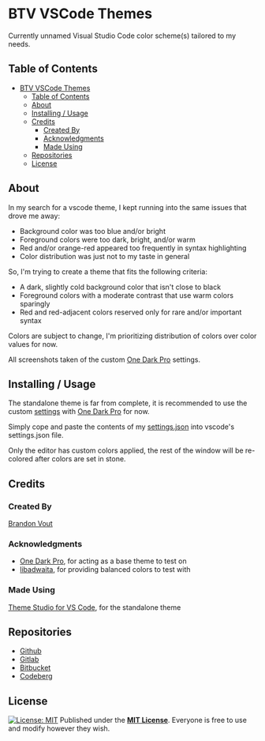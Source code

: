 # BTV VSCode Themes

Currently unnamed Visual Studio Code color scheme(s) tailored to my needs.

## Table of Contents

- [BTV VSCode Themes](#btv-vscode-themes)
	- [Table of Contents](#table-of-contents)
	- [About](#about)
	- [Installing / Usage](#installing--usage)
	- [Credits](#credits)
		- [Created By](#created-by)
		- [Acknowledgments](#acknowledgments)
		- [Made Using](#made-using)
	- [Repositories](#repositories)
	- [License](#license)

## About

In my search for a vscode theme, I kept running into the same issues that drove me away:

- Background color was too blue and/or bright
- Foreground colors were too dark, bright, and/or warm
- Red and/or orange-red appeared too frequently in syntax highlighting
- Color distribution was just not to my taste in general

So, I'm trying to create a theme that fits the following criteria:

- A dark, slightly cold background color that isn't close to black
- Foreground colors with a moderate contrast that use warm colors sparingly
- Red and red-adjacent colors reserved only for rare and/or important syntax

Colors are subject to change, I'm prioritizing distribution of colors over color values for now.

All screenshots taken of the custom [One Dark Pro](https://github.com/Binaryify/OneDark-Pro) settings.

## Installing / Usage

The standalone theme is far from complete, it is recommended to use the custom [settings](./settings/settings.json) with [One Dark Pro](https://github.com/Binaryify/OneDark-Pro) for now.

Simply cope and paste the contents of my [settings.json](./settings/settings.json) into vscode's settings.json file.

Only the editor has custom colors applied, the rest of the window will be re-colored after colors are set in stone.

## Credits

### Created By

[Brandon Vout](https://brandonvout.com/)

### Acknowledgments

- [One Dark Pro](https://github.com/Binaryify/OneDark-Pro), for acting as a base theme to test on
- [libadwaita](https://gnome.pages.gitlab.gnome.org/libadwaita/), for providing balanced colors to test with

### Made Using

[Theme Studio for VS Code](https://themes.vscode.one/), for the standalone theme

## Repositories

- [Github](https://github.com/brandonvout/vscode-themes)
- [Gitlab](https://gitlab.com/brandonvout/vscode-themes)
- [Bitbucket](https://bitbucket.org/BrandonVout/vscode-themes/src)
- [Codeberg](https://codeberg.org/BrandonVout/vscode-themes)

## License

[![License: MIT](https://img.shields.io/badge/License-MIT-yellow.svg)](https://opensource.org/licenses/MIT)
Published under the **[MIT License](./LICENSE)**. Everyone is free to use and modify however they wish.
